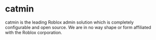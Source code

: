# catmin
catmin is the leading Roblox admin solution which is completely configurable and open source. We are in no way shape or form affiliated with the Roblox corporation.
